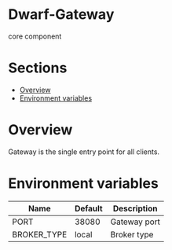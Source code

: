 Dwarf-Gateway
============
core component


# Sections

* [Overview](#overview)
* [Environment variables](#evironment-variables)

# Overview

Gateway is the single entry point for all clients.

# Environment variables

| Name 	        | Default 	| Description  	|
|-----------	|---------	|--------------	|
| PORT  	    | 38080    	| Gateway port 	|
| BROKER_TYPE   |local      | Broker type   |